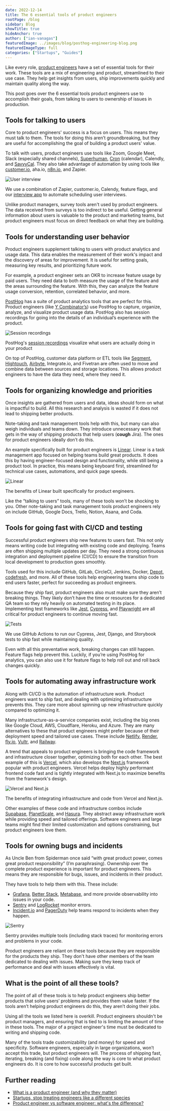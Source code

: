 ```yaml
---
date: 2022-12-14
title: The 6 essential tools of product engineers
rootPage: /blog
sidebar: Blog
showTitle: true
hideAnchor: true
author: ["ian-vanagas"]
featuredImage: ../images/blog/posthog-engineering-blog.png
featuredImageType: full
categories: ["Startups", "Guides"]
---
```


Like every role, [product engineers](/blog/what-is-a-product-engineer/) have a set of essential tools for their work. These tools are a mix of engineering and product, streamlined to their use case. They help get insights from users, ship improvements quickly and maintain quality along the way.

This post goes over the 6 essential tools product engineers use to accomplish their goals, from talking to users to ownership of issues in production.

## Tools for talking to users

Core to product engineers' success is a focus on users. This means they must talk to them. The tools for doing this aren’t groundbreaking, but they are useful for accomplishing the goal of building a product users' value.

To talk with users, product engineers use tools like Zoom, Google Meet, Slack (especially shared channels), [Superhuman](https://superhuman.com/), [Cron](https://cron.com/) (calendar), Calendly, and [SavvyCal](https://savvycal.com/). They also take advantage of automation by using tools like [customer.io](https://customer.io/), aha.io, [n8n.io](https://n8n.io/), and Zapier.

![User interview](../images/blog/product-engineer-tools/user-interview.jpeg)
<Caption>We use a combination of Zapier, customer.io, Calendy, feature flags, and our <a href="https://github.com/PostHog/user-interview-app">interview app</a> to automate scheduling user interviews.</Caption>

Unlike product managers, survey tools aren't used by product engineers. The data received from surveys is too indirect to be useful. Getting general information about users is valuable to the product and marketing teams, but product engineers must focus on direct feedback on what they are building.

## Tools for understanding user behavior

Product engineers supplement talking to users with product analytics and usage data. This data enables the measurement of their work's impact and the discovery of areas for improvement. It is useful for setting goals, measuring key results, and prioritizing future work.

For example, a product engineer sets an OKR to increase feature usage by paid users. They need data to both measure the usage of the feature and the areas surrounding the feature. With this, they can analyze the feature usage conversion, retention, correlated behavior, and more.

[PostHog](/product#top-features) has a suite of product analytics tools that are perfect for this. Product engineers (like [Y Combinator’s](/customers/ycombinator)) use PostHog to capture, organize, analyze, and visualize product usage data. PostHog also has session recordings for going into the details of an individual’s experience with the product.

![Session recordings](../images/blog/product-engineer-tools/session-recordings.png)
<Caption>PostHog's <a href="/product/session-recording">session recordings</a> visualize what users are actually doing in your product</Caption>

On top of PostHog, customer data platform or ETL tools like [Segment](/docs/integrate/third-party/segment), [Hightouch](/blog/hightouch-posthog-reverse-etl-integration), [Airbyte](/docs/apps/airbyte-export), Integrate.io, and Fivetran are often used to move and combine data between sources and storage locations. This allows product engineers to have the data they need, where they need it.

## Tools for organizing knowledge and priorities

Once insights are gathered from users and data, ideas should form on what is impactful to build. All this research and analysis is wasted if it does not lead to shipping better products.

Note-taking and task management tools help with this, but many can also weigh individuals and teams down. They introduce unnecessary work that gets in the way of shipping products that help users (**cough** Jira). The ones for product engineers ideally don’t do this.

An example specifically built for product engineers is [Linear](https://linear.app/). Linear is a task management app focused on helping teams build great products. It does this by having engineer-focused design and functionality, while still being a product tool. In practice, this means being keyboard first, streamlined for technical use cases, automations, and quick page speeds.

![Linear](../images/blog/product-engineer-tools/linear.png)
<Caption>The benefits of Linear built specifically for product engineers.</Caption>

Like the “talking to users” tools, many of these tools won’t be shocking to you. Other note-taking and task management tools product engineers rely on include GitHub, Google Docs, Trello, Notion, Asana, and Coda. 

## Tools for going fast with CI/CD and testing

Successful product engineers ship new features to users fast. This not only means writing code but integrating with existing code and deploying. Teams are often shipping multiple updates per day. They need a strong continuous integration and deployment pipeline (CI/CD) to ensure the transition from local development to production goes smoothly.

Tools used for this include GitHub, GitLab, CircleCI, Jenkins, Docker, [Depot](https://depot.dev/), [codefresh](https://codefresh.io/), and more. All of these tools help engineering teams ship code to end users faster, perfect for succeeding as product engineers.

Because they ship fast, product engineers also must make sure they aren’t breaking things. They likely don’t have the time or resources for a dedicated QA team so they rely heavily on automated testing in its place. Implementing test frameworks like [Jest](https://jestjs.io/), [Cypress](https://www.cypress.io/), and [Playwright](https://playwright.dev/) are all critical for product engineers to continue moving fast.

![Tests](../images/blog/product-engineer-tools/actions.png)
<Caption>We use GitHub Actions to run our Cypress, Jest, Django, and Storybook tests to ship fast while maintaining quality.</Caption>

Even with all this preventative work, breaking changes can still happen. Feature flags help prevent this. Luckily, if you’re using PostHog for analytics, you can also use it for feature flags to help roll out and roll back changes quickly.

## Tools for automating away infrastructure work

Along with CI/CD is the automation of infrastructure work. Product engineers want to ship fast, and dealing with optimizing infrastructure prevents this. They care more about spinning up new infrastructure quickly compared to optimizing it.

Many infrastructure-as-a-service companies exist, including the big ones like Google Cloud, AWS, Cloudflare, Heroku, and Azure. They are many alternatives to these that product engineers might prefer because of their deployment speed and tailored use cases. These include [Netlify](https://www.netlify.com/), [Render](https://render.com/), [fly.io](http://fly.io), [Vultr](https://www.vultr.com/), and [Railway](https://railway.app/).

A trend that appeals to product engineers is bringing the code framework and infrastructure closer together, optimizing both for each other. The best example of this is [Vercel](https://vercel.com/), which also develops the [Next.js](https://nextjs.org/) framework popular with product engineers. Vercel helps deploy highly performant frontend code fast and is tightly integrated with Next.js to maximize benefits from the framework's design.

![Vercel and Next.js](../images/blog/product-engineer-tools/vercel.png)
<Caption>The benefits of integrating infrastructure and code from Vercel and Next.js.</Caption>

Other examples of these code and infrastructure combos include [Supabase](https://supabase.com/), [PlanetScale](https://planetscale.com/), and [Hasura](/customers/hasura). They abstract away infrastructure work while providing speed and tailored offerings. Software engineers and large teams might find their limited customization and options constraining, but product engineers love them.

## Tools for owning bugs and incidents

As Uncle Ben from Spiderman once said “with great product power, comes great product responsibility” (I’m paraphrasing). Ownership over the complete product experience is important for product engineers. This means they are responsible for bugs, issues, and incidents in their product.

They have tools to help them with this. These include:
- [Grafana](https://grafana.com/), [Better Stack](https://betterstack.com/), [Metabase](https://www.metabase.com/), and more provide observability into issues in your code. 
- [Sentry](https://sentry.io/welcome/) and [LogRocket](https://logrocket.com/) monitor errors. 
- [Incident.io](http://Incident.io) and [PagerDuty](https://www.pagerduty.com/) help teams respond to incidents when they happen.

![Sentry](../images/blog/product-engineer-tools/sentry.png)
<Caption>Sentry provides multiple tools (including stack traces) for monitoring errors and problems in your code.</Caption>

Product engineers are reliant on these tools because they are responsible for the products they ship. They don't have other members of the team dedicated to dealing with issues. Making sure they keep track of performance and deal with issues effectively is vital.

## What is the point of all these tools?

The point of all of these tools is to help product engineers ship better products that solve users’ problems and provides them value faster. If the tools aren’t helping product engineers do this, they aren’t doing their jobs.

Using all the tools we listed here is overkill. Product engineers shouldn't be product managers, and ensuring that is tied to is limiting the amount of time in these tools. The major of a project engineer's time must be dedicated to writing and shipping code.

Many of the tools trade customizability (and money) for speed and specificity. Software engineers, especially in large organizations, won’t accept this trade, but product engineers will. The process of shipping fast, iterating, breaking (and fixing) code along the way is core to what product engineers do. It is core to how successful products get built. 

## Further reading

- [What is a product engineer (and why they matter)](/blog/what-is-a-product-engineer/)
- [Startups, stop treating engineers like a different species](/blog/stop-treating-engineers-differently)
- [Product engineer vs software engineer: what's the difference?](/blog/product-engineer-vs-software-engineer)
